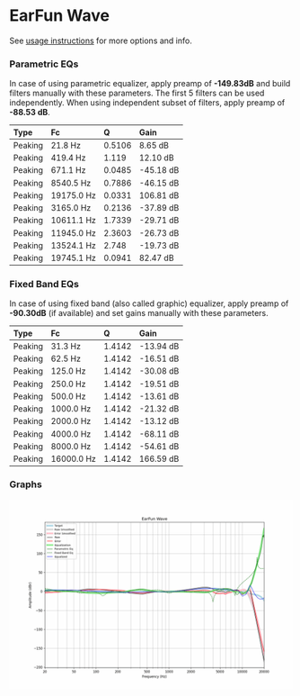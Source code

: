 # EarFun Wave
See [usage instructions](https://github.com/jaakkopasanen/AutoEq#usage) for more options and info.

### Parametric EQs
In case of using parametric equalizer, apply preamp of **-149.83dB** and build filters manually
with these parameters. The first 5 filters can be used independently.
When using independent subset of filters, apply preamp of **-88.53 dB**.

| Type    | Fc         |      Q | Gain      |
|:--------|:-----------|:-------|:----------|
| Peaking | 21.8 Hz    | 0.5106 | 8.65 dB   |
| Peaking | 419.4 Hz   | 1.119  | 12.10 dB  |
| Peaking | 671.1 Hz   | 0.0485 | -45.18 dB |
| Peaking | 8540.5 Hz  | 0.7886 | -46.15 dB |
| Peaking | 19175.0 Hz | 0.0331 | 106.81 dB |
| Peaking | 3165.0 Hz  | 0.2136 | -37.89 dB |
| Peaking | 10611.1 Hz | 1.7339 | -29.71 dB |
| Peaking | 11945.0 Hz | 2.3603 | -26.73 dB |
| Peaking | 13524.1 Hz | 2.748  | -19.73 dB |
| Peaking | 19745.1 Hz | 0.0941 | 82.47 dB  |

### Fixed Band EQs
In case of using fixed band (also called graphic) equalizer, apply preamp of **-90.30dB**
(if available) and set gains manually with these parameters.

| Type    | Fc         |      Q | Gain      |
|:--------|:-----------|:-------|:----------|
| Peaking | 31.3 Hz    | 1.4142 | -13.94 dB |
| Peaking | 62.5 Hz    | 1.4142 | -16.51 dB |
| Peaking | 125.0 Hz   | 1.4142 | -30.08 dB |
| Peaking | 250.0 Hz   | 1.4142 | -19.51 dB |
| Peaking | 500.0 Hz   | 1.4142 | -13.61 dB |
| Peaking | 1000.0 Hz  | 1.4142 | -21.32 dB |
| Peaking | 2000.0 Hz  | 1.4142 | -13.12 dB |
| Peaking | 4000.0 Hz  | 1.4142 | -68.11 dB |
| Peaking | 8000.0 Hz  | 1.4142 | -54.61 dB |
| Peaking | 16000.0 Hz | 1.4142 | 166.59 dB |

### Graphs
![](./EarFun%20Wave.png)